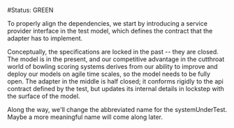 #Status: GREEN

To properly align the dependencies, we start by introducing
a service provider interface in the test model, which defines
the contract that the adapter has to implement.

Conceptually, the specifications are locked in the past -- they
are closed.  The model is in the present, and our competitive
advantage in the cutthroat world of bowling scoring systems
derives from our ability to improve and deploy our models on
agile time scales, so the model needs to be fully open.  The
adapter in the middle is half closed; it conforms rigidly to
the api contract defined by the test, but updates its internal
details in lockstep with the surface of the model.

Along the way, we'll change the abbreviated name for the
systemUnderTest.  Maybe a more meaningful name will come
along later.